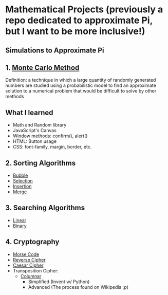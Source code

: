 # Mathematical Projects (previously a repo dedicated to approximate Pi, but I want to be more inclusive!)

## Simulations to Approximate Pi

## 1. [Monte Carlo Method](https://github.com/AoWangDrexel/MathematicalProjects/tree/master/Pi%20Approximation)
Definition: a technique in which a large quantity of randomly generated numbers are studied using a probabilistic model to find an approximate solution to a numerical problem that would be difficult to solve by other methods

## What I learned
* Math and Random library
* JavaScript's Canvas
* Window methods: confirm(), alert()
* HTML: Button usage
* CSS: font-family, margin, border, etc.

## 2. Sorting Algorithms
* [Bubble](https://github.com/AoWangDrexel/MathematicalProjects/tree/master/SortingAlgorithms/BubbleSort)
* [Selection](https://github.com/AoWangDrexel/MathematicalProjects/tree/master/SortingAlgorithms/Selection%20Sort)
* [Insertion](https://github.com/AoWangDrexel/MathematicalProjects/tree/master/SortingAlgorithms/Insertion%20Sort)
* [Merge](https://github.com/AoWangDrexel/MathematicalProjects/tree/master/SortingAlgorithms/Merge%20Sort)

## 3. Searching Algorithms
* [Linear](https://github.com/AoWangDrexel/MathematicalProjects/tree/master/Searching%20Algorithm/Linear%20Search)
* [Binary](https://github.com/AoWangDrexel/MathematicalProjects/tree/master/Searching%20Algorithm/Binary%20Search)

## 4. Cryptography
* [Morse Code](https://github.com/AoWangDrexel/MathematicalProjects/tree/master/Cryptography/MorseCode)
* [Reverse Cipher](https://github.com/AoWangDrexel/MathematicalProjects/tree/master/Cryptography/CaesarCipher)
* [Caesar Cipher](https://github.com/AoWangDrexel/MathematicalProjects/tree/master/Cryptography/CaesarCipher)
* Transposition Cipher:
  * [Columnar](https://github.com/AoWangDrexel/MathematicalProjects/tree/master/Cryptography/TranspositionCipher)
    * Simplified (Invent w/ Python)
    * Advanced (The process found on Wikipedia ;p)

